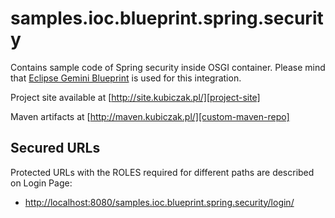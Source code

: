 samples.ioc.blueprint.spring.security
=====================================

Contains sample code of Spring security inside OSGI container.
Please mind that [Eclipse Gemini Blueprint][eclipse-gemini-blueprint]
is used for this integration.

Project site available at [http://site.kubiczak.pl/][project-site]

Maven artifacts at [http://maven.kubiczak.pl/][custom-maven-repo]

[project-site]: http://site.kubiczak.pl/
[custom-maven-repo]: http://maven.kubiczak.pl/

[eclipse-gemini-blueprint]: http://www.eclipse.org/gemini/blueprint/

Secured URLs
------------

Protected URLs with the ROLES required for different paths are described on Login Page:

* [http://localhost:8080/samples.ioc.blueprint.spring.security/login/](http://localhost:8080/samples.ioc.blueprint.spring.security/login/)
